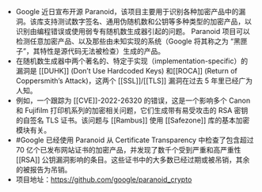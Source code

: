 - Google 近日宣布开源 Paranoid，该项目主要用于识别各种加密产品中的漏洞。该库支持测试数字签名、通用伪随机数和公钥等多种类型的加密产品，以识别由编程错误或使用弱专有随机数生成器引起的问题。 Paranoid 项目可以检测任意加密产品、以及那些由未知实现的系统（Google 将其称之为 “黑匣子”，其特性是源代码无法被检查）生成的产品。
- 在随机数生成器中两个著名的、特定于实现（implementation-specific）的漏洞是 [[DUHK]] (Don’t Use Hardcoded Keys) 和[[ROCA]] (Return of Coppersmith’s Attack)，这两个 [[SSL]]/[[TLS]] 漏洞在过去 5 年里已经广为人知。
- 例如，一个跟踪为 [[CVE]]-2022-26320 的错误，这是一个影响多个 Canon 和 Fujifilm 打印机系列的加密相关问题，它们生成带有易受攻击的 RSA 密钥的自签名 TLS 证书。该问题与 [[Rambus]] 使用 [[Safezone]] 库的基本加密模块有关。
- #Google 已经使用 Paranoid 从 Certificate Transparency 中检查了包含超过 70 亿个已发布网站证书的加密产品，并发现了数千个受到严重和高严重性 [[RSA]] 公钥漏洞影响的条目。这些证书中的大多数已经过期或被吊销，其余的被报告为吊销。
- 项目地址：https://github.com/google/paranoid_crypto